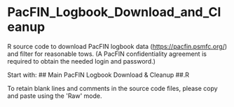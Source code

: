 # PacFIN_Logbook_Download_and_Cleanup
R source code to download PacFIN logbook data (https://pacfin.psmfc.org/) and filter for reasonable tows.
(A PacFIN confidentiality agreement is required to obtain the needed login and password.)

Start with:  ## Main PacFIN Logbook Download & Cleanup  ##.R

To retain blank lines and comments in the source code files, please copy and paste using the 'Raw' mode.
